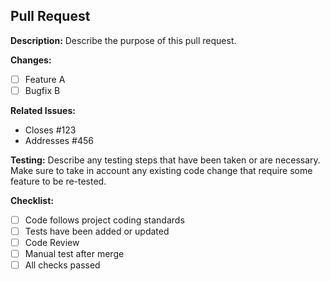 ## Pull Request

**Description:**
Describe the purpose of this pull request.

**Changes:**
- [ ] Feature A
- [ ] Bugfix B

**Related Issues:**
- Closes #123
- Addresses #456

**Testing:**
Describe any testing steps that have been taken or are necessary.
Make sure to take in account any existing code change that require some feature to be re-tested.


**Checklist:**
- [ ] Code follows project coding standards
- [ ] Tests have been added or updated
- [ ] Code Review
- [ ] Manual test after merge
- [ ] All checks passed